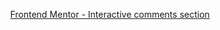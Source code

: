 <p align="center">
<a href="https://www.frontendmentor.io/challenges/interactive-comments-section-iG1RugEG9">
    Frontend Mentor - Interactive comments section
</a>
</p>